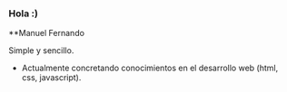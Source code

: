 ### Hola :)


**Manuel Fernando

Simple y sencillo.

- Actualmente concretando conocimientos en el desarrollo web (html, css, javascript).

